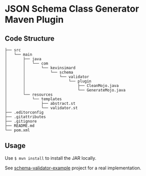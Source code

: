 # JSON Schema Class Generator Maven Plugin

## Code Structure

    ├── src
    │   └── main
    │       ├── java
    │       │   └── com
    │       │       └── kevinsimard
    │       │           └── schema
    │       │               └── validator
    │       │                   └── plugin
    │       │                       ├── CleanMojo.java
    │       │                       └── GenerateMojo.java
    │       └── resources
    │           └── templates
    │               ├── abstract.st
    │               └── validator.st
    ├── .editorconfig
    ├── .gitattributes
    ├── .gitignore
    ├── README.md
    └── pom.xml

## Usage

Use `$ mvn install` to install the JAR locally.

See [schema-validator-example](https://github.com/kevinsimard/schema-validator-example) project for a real implementation.
